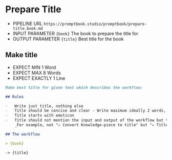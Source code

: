 # Prepare Title

-   PIPELINE URL `https://promptbook.studio/promptbook/prepare-title.book.md`
-   INPUT PARAMETER `{book}` The book to prepare the title for
-   OUTPUT PARAMETER `{title}` Best title for the book

## Make title

-   EXPECT MIN 1 Word
-   EXPECT MAX 8 Words
-   EXPECT EXACTLY 1 Line

```markdown
Make best title for given text which describes the workflow:

## Rules

-   Write just title, nothing else
-   Title should be concise and clear - Write maximum ideally 2 words, maximum 5 words
-   Title starts with emoticon
-   Title should not mention the input and output of the workflow but the main purpose of the workflow
    _For example, not "✍ Convert Knowledge-piece to title" but "✍ Title"_

## The workflow

> {book}
```

`-> {title}`
